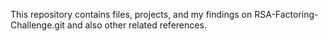 This repository contains files, projects, and my findings on RSA-Factoring-Challenge.git
and also other related references.
